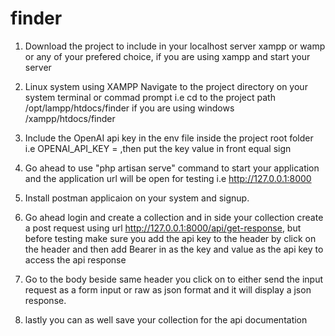 # finder
1. Download the project to include in your localhost server xampp or wamp or any of your prefered choice, if you are using xampp and start your server

2. Linux system using XAMPP Navigate to the project directory on your system terminal or commad prompt i.e cd to the project path /opt/lampp/htdocs/finder
if you are using windows /xampp/htdocs/finder

4. Include the OpenAI api key in the env file inside the project root folder
i.e OPENAI_API_KEY = ,then put the key value in front equal sign

3. Go ahead to use "php artisan serve"  command to start your application
and the application url will be open for testing i.e  http://127.0.0.1:8000

4. Install postman applicaion on your system and signup.

5. Go ahead login and create a collection and in side your collection create a post request using url http://127.0.0.1:8000/api/get-response, but before testing make sure you add the api key to the header by click on the header and then add Bearer in as the key and value as the api key to access the api response

6. Go to the body beside same header you click on to either send the input request as a form input or raw as json format and it will display a json response.

7. lastly you can as well save your collection for the api documentation 